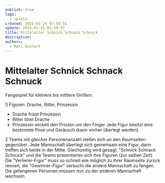 ```yaml
---
publish: true
tags:
  - spiele
created: 2025-01-24 03:50:51
update: 2025-01-25 01:59:37
title: Mittelalter Schnick Schnack Schnuck
description: 
authors:
  - Marc Bielert
---
```


# Mittelalter Schnick Schnack Schnuck

Fangespiel für kleinere bis mittlere Größen:

3 Figuren: Drache, Ritter, Prinzessin
- Drache frisst Prinzessin
- Ritter tötet Drache
- Prinzessin wickelt den Prinzen um den Finger
Jede Figur besitzt eine bestimmte Pose und Geräusch (kann vorher überlegt werden).

2 Teams mit gleicher Personenanzahl stellen sich an den Raumseiten gegenüber.
Jede Mannschaft überlegt sich gemeinsam eine Figur, dann treffen sich beide in der Mitte.
Gleichzeitig wird gesagt: "Schnick Schnack Schnuck" und die Teams präsentieren sich ihre Figuren (zur selben Zeit).
Die "Verlierer-Figur" muss so schnell wie möglich zu ihrer Raumseite zurück rennen, die "Gewinner-Figur" versucht die andere Mannschaft zu fangen.
Die gefangenen Personen müssen nun zu der anderen Mannschaft wechseln.

